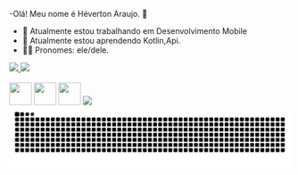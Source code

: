 -Olá! Meu nome é Héverton Araujo. 👋

- 🔭 Atualmente estou trabalhando em Desenvolvimento Mobile
- 🌱 Atualmente estou aprendendo Kotlin,Api.
- 👨‍💻 Pronomes: ele/dele.

<div>
  <a href="https://github.com/hevertonaraujomachado/hevertonaraujomachado">
    <img height"180em" src="https://github-readme-stats.vercel.app/api?username=hevertonaraujomachado&show_icons=true&theme=dracula&include_all_commits=true&count_private=true"/>
    <img height"180em" src="https://github-readme-stats.vercel.app/api/top-langs/?username=hevertonaraujomachado&layout=compact&langs_count=16&theme=dracula"/>
</div>

</div><div style="display: inline-block;"><br>
<img loading="lazy" src="https://cdn.jsdelivr.net/gh/devicons/devicon/icons/java/java-original.svg" width="40" height="40"/> 
<img loading="lazy" src="https://cdn.jsdelivr.net/gh/devicons/devicon/icons/linux/linux-original.svg" width="40" height="40"/>
<img loading="lazy" src="https://cdn.jsdelivr.net/gh/devicons/devicon/icons/git/git-original.svg" width="40" height="40"/>
 <img src="https://cdn.jsdelivr.net/gh/devicons/devicon@latest/icons/kotlin/kotlin-original.svg" />
        
          
          
</div>

            
          
    
<picture>
  <source media="(prefers-color-scheme: dark)" srcset="https://raw.githubusercontent.com/hevertonaraujomachado/hevertonaraujomachado/output/github-contribution-grid-snake-dark.svg">
  <source media="(prefers-color-scheme: light)" srcset="https://raw.githubusercontent.com/hevertonaraujomachado/hevertonaraujomachado/output/github-contribution-grid-snake.svg">
  <img alt="github contribution grid snake animation" src="https://raw.githubusercontent.com/hevertonaraujomachado/hevertonaraujomachado/output/github-contribution-grid-snake.svg">
</picture>






